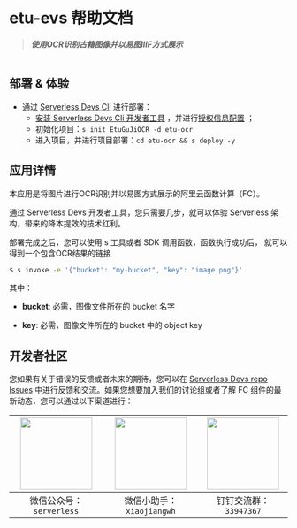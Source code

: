 # etu-evs 帮助文档

<!-- <p align="center" class="flex justify-center">
    <a href="https://www.serverless-devs.com" class="ml-1">
    <img src="http://editor.devsapp.cn/icon?package=start-pdf2img&type=packageType">
  </a>
  <a href="http://www.devsapp.cn/details.html?name=start-pdf2img" class="ml-1">
    <img src="http://editor.devsapp.cn/icon?package=start-pdf2img&type=packageVersion">
  </a>
  <a href="http://www.devsapp.cn/details.html?name=start-pdf2img" class="ml-1">
    <img src="http://editor.devsapp.cn/icon?package=start-pdf2img&type=packageDownload">
  </a>
</p> -->

<description>

> ***使用OCR识别古籍图像并以易图IIIF方式展示***

</description>

<table>



</table>

<codepre id="codepre">

</codepre>

<deploy>

## 部署 & 体验


- 通过 [Serverless Devs Cli](https://www.serverless-devs.com/serverless-devs/install) 进行部署：
    - [安装 Serverless Devs Cli 开发者工具](https://www.serverless-devs.com/serverless-devs/install) ，并进行[授权信息配置](https://www.serverless-devs.com/fc/config) ；
    - 初始化项目：`s init EtuGuJiOCR -d etu-ocr`   
    - 进入项目，并进行项目部署：`cd etu-ocr && s deploy -y`

</deploy>

</appcenter>

## 应用详情

本应用是将图片进行OCR识别并以易图方式展示的阿里云函数计算（FC）。

通过 Serverless Devs 开发者工具，您只需要几步，就可以体验 Serverless 架构，带来的降本提效的技术红利。

部署完成之后，您可以使用 s 工具或者 SDK 调用函数，函数执行成功后， 就可以得到一个包含OCR结果的链接

```bash
$ s invoke -e '{"bucket": "my-bucket", "key": "image.png"}'
```

其中：

- **bucket**: 必需，图像文件所在的 bucket 名字

- **key**: 必需，图像文件所在的 bucket 中的 object key


</appdetail>

<devgroup>

## 开发者社区

您如果有关于错误的反馈或者未来的期待，您可以在 [Serverless Devs repo Issues](https://github.com/serverless-devs/serverless-devs/issues) 中进行反馈和交流。如果您想要加入我们的讨论组或者了解 FC 组件的最新动态，您可以通过以下渠道进行：

<p align="center">

| <img src="https://serverless-article-picture.oss-cn-hangzhou.aliyuncs.com/1635407298906_20211028074819117230.png" width="130px" > | <img src="https://serverless-article-picture.oss-cn-hangzhou.aliyuncs.com/1635407044136_20211028074404326599.png" width="130px" > | <img src="https://serverless-article-picture.oss-cn-hangzhou.aliyuncs.com/1635407252200_20211028074732517533.png" width="130px" > |
|--- | --- | --- |
| <center>微信公众号：`serverless`</center> | <center>微信小助手：`xiaojiangwh`</center> | <center>钉钉交流群：`33947367`</center> | 

</p>

</devgroup>
